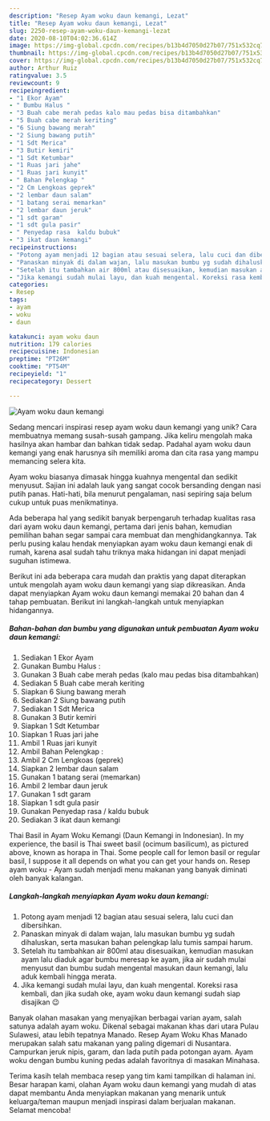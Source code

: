 ```yaml
---
description: "Resep Ayam woku daun kemangi, Lezat"
title: "Resep Ayam woku daun kemangi, Lezat"
slug: 2250-resep-ayam-woku-daun-kemangi-lezat
date: 2020-08-10T04:02:36.614Z
image: https://img-global.cpcdn.com/recipes/b13b4d7050d27b07/751x532cq70/ayam-woku-daun-kemangi-foto-resep-utama.jpg
thumbnail: https://img-global.cpcdn.com/recipes/b13b4d7050d27b07/751x532cq70/ayam-woku-daun-kemangi-foto-resep-utama.jpg
cover: https://img-global.cpcdn.com/recipes/b13b4d7050d27b07/751x532cq70/ayam-woku-daun-kemangi-foto-resep-utama.jpg
author: Arthur Ruiz
ratingvalue: 3.5
reviewcount: 9
recipeingredient:
- "1 Ekor Ayam"
- " Bumbu Halus "
- "3 Buah cabe merah pedas kalo mau pedas bisa ditambahkan"
- "5 Buah cabe merah keriting"
- "6 Siung bawang merah"
- "2 Siung bawang putih"
- "1 Sdt Merica"
- "3 Butir kemiri"
- "1 Sdt Ketumbar"
- "1 Ruas jari jahe"
- "1 Ruas jari kunyit"
- " Bahan Pelengkap "
- "2 Cm Lengkoas geprek"
- "2 lembar daun salam"
- "1 batang serai memarkan"
- "2 lembar daun jeruk"
- "1 sdt garam"
- "1 sdt gula pasir"
- " Penyedap rasa  kaldu bubuk"
- "3 ikat daun kemangi"
recipeinstructions:
- "Potong ayam menjadi 12 bagian atau sesuai selera, lalu cuci dan dibersihkan."
- "Panaskan minyak di dalam wajan, lalu masukan bumbu yg sudah dihaluskan, serta masukan bahan pelengkap lalu tumis sampai harum."
- "Setelah itu tambahkan air 800ml atau disesuaikan, kemudian masukan ayam lalu diaduk agar bumbu meresap ke ayam, jika air sudah mulai menyusut dan bumbu sudah mengental masukan daun kemangi, lalu aduk kembali hingga merata."
- "Jika kemangi sudah mulai layu, dan kuah mengental. Koreksi rasa kembali, dan jika sudah oke, ayam woku daun kemangi sudah siap disajikan 😉"
categories:
- Resep
tags:
- ayam
- woku
- daun

katakunci: ayam woku daun 
nutrition: 179 calories
recipecuisine: Indonesian
preptime: "PT26M"
cooktime: "PT54M"
recipeyield: "1"
recipecategory: Dessert

---
```



![Ayam woku daun kemangi](https://img-global.cpcdn.com/recipes/b13b4d7050d27b07/751x532cq70/ayam-woku-daun-kemangi-foto-resep-utama.jpg)

Sedang mencari inspirasi resep ayam woku daun kemangi yang unik? Cara membuatnya memang susah-susah gampang. Jika keliru mengolah maka hasilnya akan hambar dan bahkan tidak sedap. Padahal ayam woku daun kemangi yang enak harusnya sih memiliki aroma dan cita rasa yang mampu memancing selera kita.

Ayam woku biasanya dimasak hingga kuahnya mengental dan sedikit menyusut. Sajian ini adalah lauk yang sangat cocok bersanding dengan nasi putih panas. Hati-hati, bila menurut pengalaman, nasi sepiring saja belum cukup untuk puas menikmatinya.

Ada beberapa hal yang sedikit banyak berpengaruh terhadap kualitas rasa dari ayam woku daun kemangi, pertama dari jenis bahan, kemudian pemilihan bahan segar sampai cara membuat dan menghidangkannya. Tak perlu pusing kalau hendak menyiapkan ayam woku daun kemangi enak di rumah, karena asal sudah tahu triknya maka hidangan ini dapat menjadi suguhan istimewa.


Berikut ini ada beberapa cara mudah dan praktis yang dapat diterapkan untuk mengolah ayam woku daun kemangi yang siap dikreasikan. Anda dapat menyiapkan Ayam woku daun kemangi memakai 20 bahan dan 4 tahap pembuatan. Berikut ini langkah-langkah untuk menyiapkan hidangannya.

<!--inarticleads1-->

##### Bahan-bahan dan bumbu yang digunakan untuk pembuatan Ayam woku daun kemangi:

1. Sediakan 1 Ekor Ayam
1. Gunakan  Bumbu Halus :
1. Gunakan 3 Buah cabe merah pedas (kalo mau pedas bisa ditambahkan)
1. Sediakan 5 Buah cabe merah keriting
1. Siapkan 6 Siung bawang merah
1. Sediakan 2 Siung bawang putih
1. Sediakan 1 Sdt Merica
1. Gunakan 3 Butir kemiri
1. Siapkan 1 Sdt Ketumbar
1. Siapkan 1 Ruas jari jahe
1. Ambil 1 Ruas jari kunyit
1. Ambil  Bahan Pelengkap :
1. Ambil 2 Cm Lengkoas (geprek)
1. Siapkan 2 lembar daun salam
1. Gunakan 1 batang serai (memarkan)
1. Ambil 2 lembar daun jeruk
1. Gunakan 1 sdt garam
1. Siapkan 1 sdt gula pasir
1. Gunakan  Penyedap rasa / kaldu bubuk
1. Sediakan 3 ikat daun kemangi


Thai Basil in Ayam Woku Kemangi (Daun Kemangi in Indonesian). In my experience, the basil is Thai sweet basil (ocimum basilicum), as pictured above, known as horapa in Thai. Some people call for lemon basil or regular basil, I suppose it all depends on what you can get your hands on. Resep ayam woku - Ayam sudah menjadi menu makanan yang banyak diminati oleh banyak kalangan. 

<!--inarticleads2-->

##### Langkah-langkah menyiapkan Ayam woku daun kemangi:

1. Potong ayam menjadi 12 bagian atau sesuai selera, lalu cuci dan dibersihkan.
1. Panaskan minyak di dalam wajan, lalu masukan bumbu yg sudah dihaluskan, serta masukan bahan pelengkap lalu tumis sampai harum.
1. Setelah itu tambahkan air 800ml atau disesuaikan, kemudian masukan ayam lalu diaduk agar bumbu meresap ke ayam, jika air sudah mulai menyusut dan bumbu sudah mengental masukan daun kemangi, lalu aduk kembali hingga merata.
1. Jika kemangi sudah mulai layu, dan kuah mengental. Koreksi rasa kembali, dan jika sudah oke, ayam woku daun kemangi sudah siap disajikan 😉


Banyak olahan masakan yang menyajikan berbagai varian ayam, salah satunya adalah ayam woku. Dikenal sebagai makanan khas dari utara Pulau Sulawesi, atau lebih tepatnya Manado. Resep Ayam Woku Khas Manado merupakan salah satu makanan yang paling digemari di Nusantara. Campurkan jeruk nipis, garam, dan lada putih pada potongan ayam. Ayam woku dengan bumbu kuning pedas adalah favoritnya di masakan Minahasa. 

Terima kasih telah membaca resep yang tim kami tampilkan di halaman ini. Besar harapan kami, olahan Ayam woku daun kemangi yang mudah di atas dapat membantu Anda menyiapkan makanan yang menarik untuk keluarga/teman maupun menjadi inspirasi dalam berjualan makanan. Selamat mencoba!
